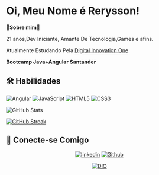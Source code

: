 # Oi, Meu Nome é Rerysson!

📗**Sobre mim**📗

21 anos,Dev Iniciante, Amante De Tecnologia,Games e afins.

Atualmente Estudando Pela [Digital Innovation One](https://www.dio.me)

**Bootcamp Java+Angular Santander**

## 🛠 Habilidades

![Angular](https://img.shields.io/badge/Angular-000?style=for-the-badge&logo=angular&logoColor=C3002F)
![JavaScript](https://img.shields.io/badge/JavaScript-000?style=for-the-badge&logo=javascript)
![HTML5](https://img.shields.io/badge/HTML5-000?style=for-the-badge&logo=html5)
![CSS3](https://img.shields.io/badge/CSS3-000?style=for-the-badge&logo=css3&logoColor=264CE4)

![GitHub Stats](https://github-readme-stats.vercel.app/api?username=ReryssonLSilva&theme=black&bg_color=000&border_color=343434&show_icons=true&icon_color=0FFF50&title_color=0FFF50&text_color=FFF)

[![GitHub Streak](https://streak-stats.demolab.com/?user=ReryssonLSilva&theme=green-nur&background=000&border=343434&dates=FFF)](https://git.io/streak-stats)

## 🔗 Conecte-se Comigo

<div align="center">

[![linkedin](https://img.shields.io/badge/linkedin-0A66C2?style=for-the-badge&logo=linkedin&logoColor=white)](https://www.linkedin.com/in/rerysson-edt/)
[![Github](https://img.shields.io/badge/github-0A66C2?style=for-the-badge&logo=github&logoColor=white)](https://github.com/ReryssonLSilva)

[![DIO](https://img.shields.io/badge/PERFIL.DIO-0A66C2?style=for-the-badge&logo=&logoColor=white)](https://https://www.dio.me/users/rerysson-edt)

</div>
